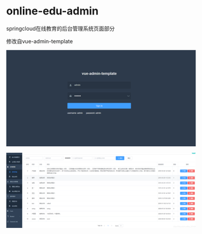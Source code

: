 # online-edu-admin
springcloud在线教育的后台管理系统页面部分

修改自vue-admin-template

![登录页面](https://github.com/JavaBull-dev/online-edu-admin/blob/master/image/admin.png)

![功能页面](https://github.com/JavaBull-dev/online-edu-admin/blob/master/image/functions.png)
